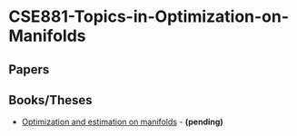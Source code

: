 # CSE881-Topics-in-Optimization-on-Manifolds

## Papers




## Books/Theses

- [Optimization and estimation on manifolds](https://web.math.princeton.edu/~nboumal/papers/boumal_optimization_and_estimation_on_manifolds_phd_thesis.pdf) - **(pending)**

